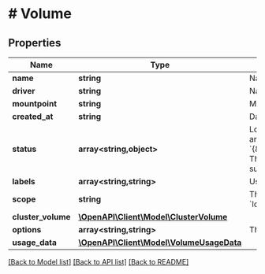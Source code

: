 # # Volume

## Properties

Name | Type | Description | Notes
------------ | ------------- | ------------- | -------------
**name** | **string** | Name of the volume. |
**driver** | **string** | Name of the volume driver used by the volume. |
**mountpoint** | **string** | Mount path of the volume on the host. |
**created_at** | **string** | Date/Time the volume was created. | [optional]
**status** | **array<string,object>** | Low-level details about the volume, provided by the volume driver. Details are returned as a map with key/value pairs: &#x60;{\&quot;key\&quot;:\&quot;value\&quot;,\&quot;key2\&quot;:\&quot;value2\&quot;}&#x60;.  The &#x60;Status&#x60; field is optional, and is omitted if the volume driver does not support this feature. | [optional]
**labels** | **array<string,string>** | User-defined key/value metadata. |
**scope** | **string** | The level at which the volume exists. Either &#x60;global&#x60; for cluster-wide, or &#x60;local&#x60; for machine level. | [default to 'local']
**cluster_volume** | [**\OpenAPI\Client\Model\ClusterVolume**](ClusterVolume.md) |  | [optional]
**options** | **array<string,string>** | The driver specific options used when creating the volume. |
**usage_data** | [**\OpenAPI\Client\Model\VolumeUsageData**](VolumeUsageData.md) |  | [optional]

[[Back to Model list]](../../README.md#models) [[Back to API list]](../../README.md#endpoints) [[Back to README]](../../README.md)
